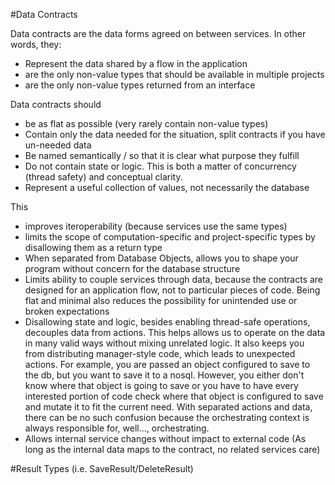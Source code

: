 ﻿#Data Contracts

Data contracts are the data forms agreed on between services.
In other words, they:
 - Represent the data shared by a flow in the application
 - are the only non-value types that should be available in multiple projects 
 - are the only non-value types returned from an interface
 
 Data contracts should
  - be as flat as possible (very rarely contain non-value types)
  - Contain only the data needed for the situation, split contracts if you have un-needed data
  - Be named semantically / so that it is clear what purpose they fulfill
  - Do not contain state or logic. This is both a matter of concurrency (thread safety) and conceptual clarity.
  - Represent a useful collection of values, not necessarily the database

 This
- improves iteroperability (because services use the same types)
- limits the scope of computation-specific and project-specific types by disallowing them as a return type
- When separated from Database Objects, allows you to shape your program without concern for the database structure
- Limits ability to couple services through data, because the contracts are designed for an application flow,
  not to particular pieces of code. Being flat and minimal also reduces the possibility for unintended use or
  broken expectations
- Disallowing state and logic, besides enabling thread-safe operations, decouples data from actions. This helps allows us to
  operate on the data in many valid ways without mixing unrelated logic. It also keeps you from distributing manager-style code, which leads to unexpected actions.
  For example, you are passed an object configured to save to the db, but you want to save it to a nosql. However, you either don't know where that object is going to save
  or you have to have every interested portion of code check where that object is configured to save and mutate it to fit the current need.
  With separated actions and data, there can be no such confusion because the orchestrating context is always responsible for,
  well..., orchestrating.
- Allows internal service changes without impact to external code (As long as the internal data maps to the contract, no related services care)


#Result Types (i.e. SaveResult/DeleteResult)